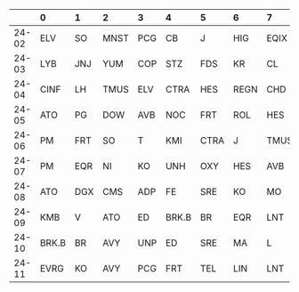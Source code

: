 |       | 0     | 1   | 2    | 3   | 4     | 5    | 6    | 7    | 8    | 9   |
|:------|:------|:----|:-----|:----|:------|:-----|:-----|:-----|:-----|:----|
| 24-02 | ELV   | SO  | MNST | PCG | CB    | J    | HIG  | EQIX | FDS  | CL  |
| 24-03 | LYB   | JNJ | YUM  | COP | STZ   | FDS  | KR   | CL   | AFL  | CME |
| 24-04 | CINF  | LH  | TMUS | ELV | CTRA  | HES  | REGN | CHD  | CL   | SNA |
| 24-05 | ATO   | PG  | DOW  | AVB | NOC   | FRT  | ROL  | HES  | LHX  | ADP |
| 24-06 | PM    | FRT | SO   | T   | KMI   | CTRA | J    | TMUS | LHX  | TJX |
| 24-07 | PM    | EQR | NI   | KO  | UNH   | OXY  | HES  | AVB  | T    | TYL |
| 24-08 | ATO   | DGX | CMS  | ADP | FE    | SRE  | KO   | MO   | PPL  | AVB |
| 24-09 | KMB   | V   | ATO  | ED  | BRK.B | BR   | EQR  | LNT  | MMC  | SRE |
| 24-10 | BRK.B | BR  | AVY  | UNP | ED    | SRE  | MA   | L    | LNT  | DHR |
| 24-11 | EVRG  | KO  | AVY  | PCG | FRT   | TEL  | LIN  | LNT  | PAYX | L   |